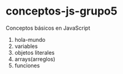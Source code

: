 # conceptos-js-grupo5
Conceptos básicos en JavaScript
1. hola-mundo
2. variables
3. objetos literales
4. arrays(arreglos)
5. funciones
